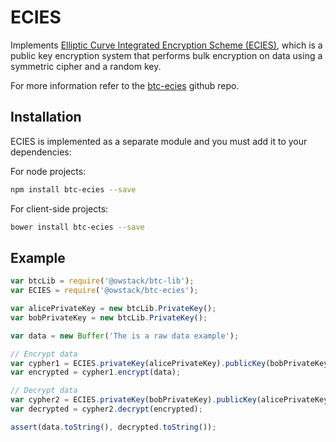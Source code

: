 # ECIES
Implements [Elliptic Curve Integrated Encryption Scheme (ECIES)](http://en.wikipedia.org/wiki/Integrated_Encryption_Scheme), which is a public key encryption system that performs bulk encryption on data using a symmetric cipher and a random key.

For more information refer to the [btc-ecies](https://github.com/owstack/btc-ecies) github repo.

## Installation
ECIES is implemented as a separate module and you must add it to your dependencies:

For node projects:

```bash
npm install btc-ecies --save
```

For client-side projects:

```bash
bower install btc-ecies --save
```

## Example

```javascript
var btcLib = require('@owstack/btc-lib');
var ECIES = require('@owstack/btc-ecies');

var alicePrivateKey = new btcLib.PrivateKey();
var bobPrivateKey = new btcLib.PrivateKey();

var data = new Buffer('The is a raw data example');

// Encrypt data
var cypher1 = ECIES.privateKey(alicePrivateKey).publicKey(bobPrivateKey.publicKey);
var encrypted = cypher1.encrypt(data);

// Decrypt data
var cypher2 = ECIES.privateKey(bobPrivateKey).publicKey(alicePrivateKey.publicKey);
var decrypted = cypher2.decrypt(encrypted);

assert(data.toString(), decrypted.toString());
```
